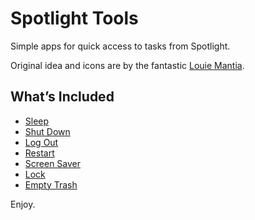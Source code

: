 # Spotlight Tools

Simple apps for quick access to tasks from Spotlight.

Original idea and icons are by the fantastic [Louie Mantia](http://louiemantia.com).

## What’s Included

* [Sleep](Sleep)
* [Shut Down](Shut%20Down)
* [Log Out](Log%20Out)
* [Restart](Restart)
* [Screen Saver](Screen%20Saver)
* [Lock](Lock)
* [Empty Trash](Empty%20Trash)

Enjoy.
